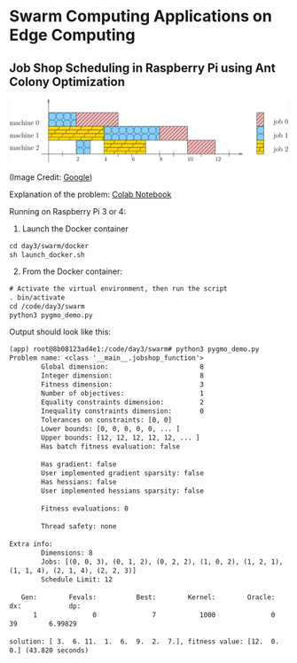 # Swarm Computing Applications on Edge Computing

## Job Shop Scheduling in Raspberry Pi using Ant Colony Optimization

![image](job_shop_scheduling.png)

(Image Credit: [Google](https://developers.google.com/optimization/scheduling/job_shop))

Explanation of the problem: [Colab Notebook](pygmo_scheduling.ipynb)

Running on Raspberry Pi 3 or 4:
1. Launch the Docker container 
```
cd day3/swarm/docker
sh launch_docker.sh
```

2. From the Docker container:
```
# Activate the virtual environment, then run the script
. bin/activate
cd /code/day3/swarm
python3 pygmo_demo.py
```

Output should look like this:
```
(app) root@8b08123ad4e1:/code/day3/swarm# python3 pygmo_demo.py
Problem name: <class '__main__.jobshop_function'>
        Global dimension:                       8
        Integer dimension:                      8
        Fitness dimension:                      3
        Number of objectives:                   1
        Equality constraints dimension:         2
        Inequality constraints dimension:       0
        Tolerances on constraints: [0, 0]
        Lower bounds: [0, 0, 0, 0, 0, ... ]
        Upper bounds: [12, 12, 12, 12, 12, ... ]
        Has batch fitness evaluation: false

        Has gradient: false
        User implemented gradient sparsity: false
        Has hessians: false
        User implemented hessians sparsity: false

        Fitness evaluations: 0

        Thread safety: none

Extra info:
        Dimensions: 8
        Jobs: [(0, 0, 3), (0, 1, 2), (0, 2, 2), (1, 0, 2), (1, 2, 1), (1, 1, 4), (2, 1, 4), (2, 2, 3)] 
        Schedule Limit: 12

   Gen:        Fevals:          Best:        Kernel:        Oracle:            dx:            dp:
      1              0              7           1000              0             39        6.99829

solution: [ 3.  6. 11.  1.  6.  9.  2.  7.], fitness value: [12.  0.  0.] (43.820 seconds)
```
